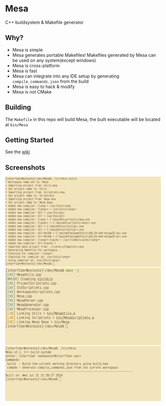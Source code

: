 # Mesa
C++ buildsystem & Makefile generator

## Why?
* Mesa is simple
* Mesa generates portable Makefiles! Makefiles generated by Mesa can be used on any system(except windows)
* Mesa is cross-platform
* Mesa is fast
* Mesa can integrate into any IDE setup by generating ```compile_commands.json``` from the build
* Mesa is easy to hack & modify
* Mesa is not CMake

## Building
The ```Makefile``` in this repo will build Mesa, the built executable will be located at ```bin/Mesa```

## Getting Started
See the [wiki](https://github.com/Interfiber/Mesa/wiki)

## Screenshots

![](./resources/demo_01.png)
![](./resources/demo_02.png)
![](./resources/demo_03.png)
